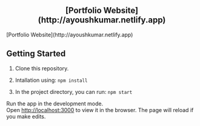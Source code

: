 <h2 align="center">
  [Portfolio Website](http://ayoushkumar.netlify.app)
</h2>
[Portfolio Website](http://ayoushkumar.netlify.app)


## Getting Started 

1. Clone this repository.

2. Intallation using: `npm install`

3. In the project directory, you can run: `npm start`

Run the app in the development mode.\
Open [http://localhost:3000](http://localhost:3000) to view it in the browser.
The page will reload if you make edits.
